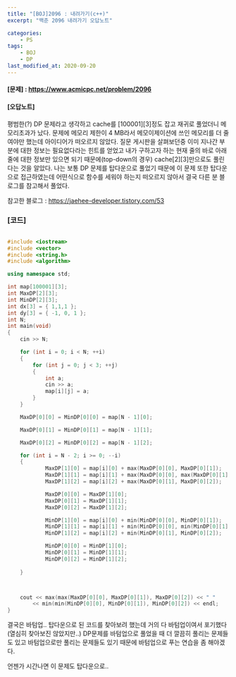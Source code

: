 ```yaml
---
title: "[BOJ]2096 : 내려가기(c++)"
excerpt: "백준 2096 내려가기 오답노트"

categories:
    - PS
tags:
    - BOJ
    - DP
last_modified_at: 2020-09-20
---
```


#### [문제] : <https://www.acmicpc.net/problem/2096>

#### [오답노트]

평범한(?) DP 문제라고 생각하고 cache를 [100001][3]정도 잡고 재귀로 풀었더니 메모리초과가 났다.
문제에 메모리 제한이 4 MB라서 메모이제이션에 쓰인 메모리를 더 줄여야만 했는데 아이디어가 떠오르지 않았다.
질문 게시판을 살펴보던중 이미 지나간 부분에 대한 정보는 필요없다라는 힌트를 얻었고 내가 구하고자 하는 현재 줄의
바로 아래 줄에 대한 정보만 있으면 되기 때문에(top-down의 경우) cache[2][3]만으로도 풀린다는 것을 알았다.
나는 보통 DP 문제를 탑다운으로 풀었기 때문에 이 문제 또한 탑다운으로 접근하였는데 어떤식으로 함수를 세워야 하는지
떠오르지 않아서 결국 다른 분 블로그를 참고해서 풀었다.  

참고한 블로그 : <https://jaehee-developer.tistory.com/53>  

### [코드]

```cpp

#include <iostream>
#include <vector>
#include <string.h>
#include <algorithm>

using namespace std;

int map[100001][3];
int MaxDP[2][3];
int MinDP[2][3];
int dx[3] = { 1,1,1 };
int dy[3] = { -1, 0, 1 };
int N;
int main(void)
{
	cin >> N;

	for (int i = 0; i < N; ++i)
	{
		for (int j = 0; j < 3; ++j)
		{
			int a;
			cin >> a;
			map[i][j] = a;
		}
	}

	MaxDP[0][0] = MinDP[0][0] = map[N - 1][0];

	MaxDP[0][1] = MinDP[0][1] = map[N - 1][1];

	MaxDP[0][2] = MinDP[0][2] = map[N - 1][2];

	for (int i = N - 2; i >= 0; --i)
	{
			MaxDP[1][0] = map[i][0] + max(MaxDP[0][0], MaxDP[0][1]);
			MaxDP[1][1] = map[i][1] + max(MaxDP[0][0], max(MaxDP[0][1], MaxDP[0][2]));
			MaxDP[1][2] = map[i][2] + max(MaxDP[0][1], MaxDP[0][2]);

			MaxDP[0][0] = MaxDP[1][0];
			MaxDP[0][1] = MaxDP[1][1];
			MaxDP[0][2] = MaxDP[1][2];

			MinDP[1][0] = map[i][0] + min(MinDP[0][0], MinDP[0][1]);
			MinDP[1][1] = map[i][1] + min(MinDP[0][0], min(MinDP[0][1], MinDP[0][2]));
			MinDP[1][2] = map[i][2] + min(MinDP[0][1], MinDP[0][2]);

			MinDP[0][0] = MinDP[1][0];
			MinDP[0][1] = MinDP[1][1];
			MinDP[0][2] = MinDP[1][2];
		
	}



	cout << max(max(MaxDP[0][0], MaxDP[0][1]), MaxDP[0][2]) << " " 
		<< min(min(MinDP[0][0], MinDP[0][1]), MinDP[0][2]) << endl;
}


```

결국은 바텀업.. 탑다운으로 된 코드를 찾아보려 했는데 거의 다 바텀업이여서 포기했다(열심히 찾아보진 않았지만..)
DP문제를 바텀업으로 풀었을 때 더 깔끔히 풀리는 문제들도 있고 바텀업으로만 풀리는 문제들도
있기 때문에 바텀업으로 푸는 연습을 좀 해야겠다.  

언젠가 시간나면 이 문제도 탑다운으로..